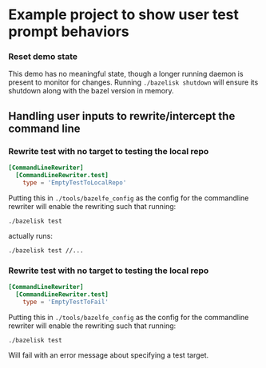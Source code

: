# Example project to show user test prompt behaviors

### Reset demo state
This demo has no meaningful state, though a longer running daemon is present to monitor for changes.
Running `./bazelisk shutdown` will ensure its shutdown along with the bazel version in memory.


## Handling user inputs to rewrite/intercept the command line

### Rewrite test with no target to testing the local repo

```toml
[CommandLineRewriter]
  [CommandLineRewriter.test]
    type = 'EmptyTestToLocalRepo'
```

Putting this in `./tools/bazelfe_config` as the config for the commandline rewriter will enable the rewriting such that running:

`./bazelisk test`

actually runs:

`./bazelisk test //...`

### Rewrite test with no target to testing the local repo

```toml
[CommandLineRewriter]
  [CommandLineRewriter.test]
    type = 'EmptyTestToFail'
```

Putting this in `./tools/bazelfe_config` as the config for the commandline rewriter will enable the rewriting such that running:

`./bazelisk test`

Will fail with an error message about specifying a test target.




